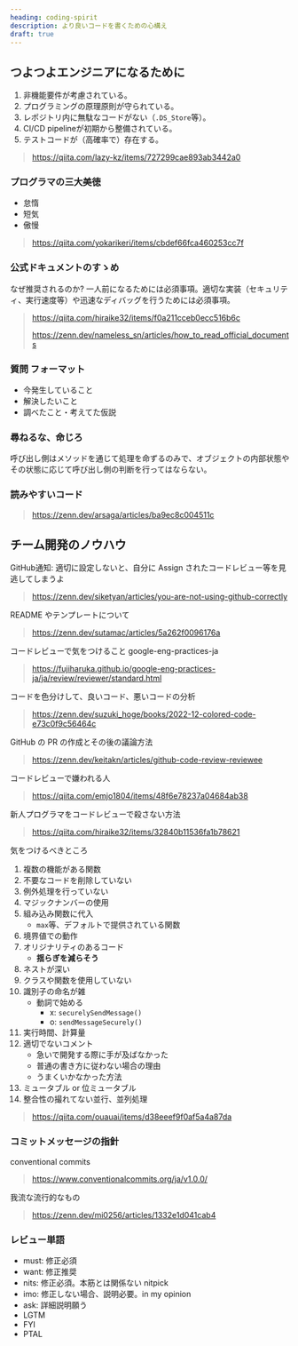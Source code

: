 ```yaml
---
heading: coding-spirit
description: より良いコードを書くための心構え
draft: true
---
```


## つよつよエンジニアになるために

1. 非機能要件が考慮されている。
2. プログラミングの原理原則が守られている。
3. レポジトリ内に無駄なコードがない（`.DS_Store`等）。
4. CI/CD pipelineが初期から整備されている。
5. テストコードが（高確率で）存在する。

> https://qiita.com/lazy-kz/items/727299cae893ab3442a0

### プログラマの三大美徳

- 怠惰
- 短気
- 傲慢

> https://qiita.com/yokarikeri/items/cbdef66fca460253cc7f

### 公式ドキュメントのすゝめ

なぜ推奨されるのか? 一人前になるためには必須事項。適切な実装（セキュリティ、実行速度等）や迅速なディバッグを行うためには必須事項。

> https://qiita.com/hiraike32/items/f0a211cceb0ecc516b6c
>
> https://zenn.dev/nameless_sn/articles/how_to_read_official_documents

### 質問 フォーマット

- 今発生していること
- 解決したいこと
- 調べたこと・考えてた仮説

### 尋ねるな、命じろ

呼び出し側はメソッドを通じて処理を命ずるのみで、オブジェクトの内部状態やその状態に応じて呼び出し側の判断を行ってはならない。

### 読みやすいコード

> https://zenn.dev/arsaga/articles/ba9ec8c004511c

## チーム開発のノウハウ

GitHub通知: 適切に設定しないと、自分に Assign されたコードレビュー等を見逃してしまうよ

> https://zenn.dev/siketyan/articles/you-are-not-using-github-correctly

README やテンプレートについて

> https://zenn.dev/sutamac/articles/5a262f0096176a

コードレビューで気をつけること google-eng-practices-ja

> https://fujiharuka.github.io/google-eng-practices-ja/ja/review/reviewer/standard.html

コードを色分けして、良いコード、悪いコードの分析

> https://zenn.dev/suzuki_hoge/books/2022-12-colored-code-e73c0f9c56464c

GitHub の PR の作成とその後の議論方法

> https://zenn.dev/keitakn/articles/github-code-review-reviewee

コードレビューで嫌われる人

> https://qiita.com/emjo1804/items/48f6e78237a04684ab38

新人プログラマをコードレビューで殺さない方法

> https://qiita.com/hiraike32/items/32840b11536fa1b78621

気をつけるべきところ

1. 複数の機能がある関数
2. 不要なコードを削除していない
3. 例外処理を行っていない
4. マジックナンバーの使用
5. 組み込み関数に代入
   - `max`等、デフォルトで提供されている関数
6. 境界値での動作
7. オリジナリティのあるコード
   - **揺らぎを減らそう**
8. ネストが深い
9. クラスや関数を使用していない
10. 識別子の命名が雑
    - 動詞で始める
      - x: `securelySendMessage()`
      - o: `sendMessageSecurely()`
11. 実行時間、計算量
12. 適切でないコメント
    - 急いで開発する際に手が及ばなかった
    - 普通の書き方に従わない場合の理由
    - うまくいかなかった方法
13. ミュータブル or 位ミュータブル
14. 整合性の撮れてない並行、並列処理

> https://qiita.com/ouauai/items/d38eeef9f0af5a4a87da

### コミットメッセージの指針

conventional commits

> https://www.conventionalcommits.org/ja/v1.0.0/

我流な流行的なもの

> https://zenn.dev/mi0256/articles/1332e1d041cab4

### レビュー単語

- must: 修正必須
- want: 修正推奨
- nits: 修正必須。本筋とは関係ない nitpick
- imo: 修正しない場合、説明必要。in my opinion
- ask: 詳細説明願う
- LGTM
- FYI
- PTAL
